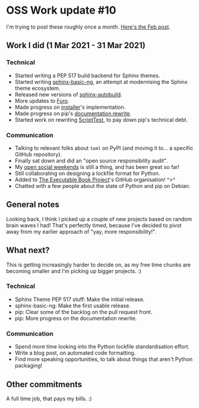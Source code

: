 # OSS Work update #10

I'm trying to post these roughly once a month.
[Here's the Feb post](/blog/2021/02/27/oss-update-9/).

## Work I did (1 Mar 2021 - 31 Mar 2021)

### Technical

- Started writing a PEP 517 build backend for Sphinx themes.
- Started writing [sphinx-basic-ng], an attempt at modernising the
  Sphinx theme ecosystem.
- Released new versions of [sphinx-autobuild].
- More updates to [Furo].
- Made progress on [installer]'s implementation.
- Made progress on pip's [documentation rewrite].
- Started work on rewriting [ScriptTest], to pay down pip's technical debt.

[furo]: https://pradyunsg.me/furo
[installer]: https://github.com/pradyunsg/installer
[get-pip]: https://github.com/pypa/get-pip
[sphinx-autobuild]: https://pypi.org/project/sphinx-autobuild
[sphinx-basic-ng]: https://github.com/pradyunsg/sphinx-basic-ng/
[scripttest]: https://pypi.org/project/scripttest
[documentation rewrite]: https://github.com/pypa/pip/issues/9475

### Communication

- Talking to relevant folks about `toml` on PyPI (and moving it to... a specific GitHub repository).
- Finally sat down and did an "open source responsibility audit".
- My [open social weekends] is still a thing, and has been great so far!
- Still collaborating on designing a lockfile format for Python.
- Added to [The Executable Book Project]'s GitHub organisation! ^>^
- Chatted with a few people about the state of Python and pip on Debian.

[open social weekends]: https://calendly.com/pradyunsg/weekend-time
[the executable book project]: https://executablebooks.org/en/latest/

## General notes

Looking back, I think I picked up a couple of new projects based on
random brain waves I had! That's perfectly timed, because I've decided
to pivot away from my earlier approach of "yay, more responsibility!".

## What next?

This is getting increasingly harder to decide on, as my free time
chunks are becoming smaller and I'm picking up bigger projects. :)

### Technical

- Sphinx Theme PEP 517 stuff: Make the initial release.
- sphinx-basic-ng: Make the first usable release.
- pip: Clear some of the backlog on the pull request front.
- pip: More progress on the documentation rewrite.

### Communication

- Spend more time looking into the Python lockfile standardisation effort.
- Write a blog post, on automated code formatting.
- Find more speaking opportunities, to talk about things that aren't Python packaging!

## Other commitments

A full time job, that pays my bills. :)

